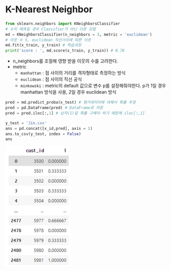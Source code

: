 # K-Nearest Neighbor

```python
from sklearn.neighbors import KNeighborsClassifier
# 수치 예측일 경우 Classifier가 아닌 다른 모델
md = KNeighborsClassifier(n_neighbors = 3, metric = 'euclidean')
# 이웃 수 5, euclidean 직선거리에 따른 이웃
md.fit(x_train, y_train) # 학습과정
print('score : ', md.score(x_train, y_train)) # 0.78
```

* n_neighbors를 조절해 영향 받을 이웃의 수를 고려한다.
* metric
  * `manhattan` : 점 사이의 거리를 격자형태로 측정하는 방식
  * `euclidean` : 점 사이의 직선 공식
  * `minkowski` : metric의 default 값으로 변수 p를 설정해줘야한다. p가 1일 경우 manhattan 방식을 사용, 2일 경우 euclidean 방식

```python
pred = md.predict_proba(x_test) # 평가데이터에 대해서 확률 추정
pred = pd.DataFrame(pred) # DataFrame로 저장
pred = pred.iloc[:,1] # 남자(1)일 확률 구해야 하기 때문에 iloc[:,1]
```

```python
y_test = 'Jin.csv'
ans = pd.concat([x_id,pred], axis = 1)
ans.to_csv(y_test, index = False)
ans
```

![image-20210720150104147](image\image-20210720150104147.png)